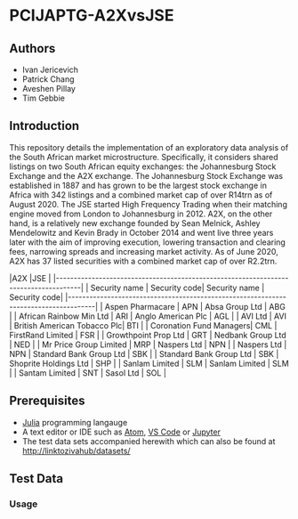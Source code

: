 # PCIJAPTG-A2XvsJSE

## Authors
* Ivan Jericevich
* Patrick Chang
* Aveshen Pillay
* Tim Gebbie

## Introduction
This repository details the implementation of an exploratory data analysis of the South African market microstructure. Specifically, it considers shared listings on two South African equity exchanges: the Johannesburg Stock Exchange and the A2X exchange. The Johannesburg Stock Exchange was established in 1887 and has grown to be the largest stock exchange in Africa with 342 listings and a combined market cap of over R14trn as of August 2020. The JSE started High Frequency Trading when their matching engine moved from London to Johannesburg in 2012. A2X, on the other hand, is a relatively new exchange founded by Sean Melnick, Ashley Mendelowitz and Kevin Brady in October 2014 and went live three years later with the aim of improving execution, lowering transaction and clearing fees, narrowing spreads and increasing market activity. As of June 2020, A2X has 37 listed securities with a combined market cap of over R2.2trn.

|A2X                                     |JSE                                         |
|-------------------------------------------------------------------------------------|
| Security name           | Security code| Security name               | Security code|
|-------------------------------------------------------------------------------------|
| Aspen Pharmacare        | APN          | Absa Group Ltd              | ABG          |
| African Rainbow Min Ltd | ARI          | Anglo American Plc          | AGL          |
| AVI Ltd                 | AVI          | British American Tobacco Plc| BTI          |
| Coronation Fund Managers| CML          | FirstRand Limited           | FSR          |
| Growthpoint Prop Ltd    | GRT          | Nedbank Group Ltd           | NED          |
| Mr Price Group Limited  | MRP          | Naspers Ltd                 | NPN          |
| Naspers Ltd             | NPN          | Standard Bank Group Ltd     | SBK          |
| Standard Bank Group Ltd | SBK          | Shoprite Holdings Ltd       | SHP          |
| Sanlam Limited          | SLM          | Sanlam Limited              | SLM          |
| Santam Limited          | SNT          | Sasol Ltd                   | SOL          |


## Prerequisites
* [Julia](http://movielens.org) programming langauge
* A text editor or IDE such as [Atom](https://flight-manual.atom.io/getting-started/sections/installing-atom/), [VS Code](https://code.visualstudio.com/download) or [Jupyter](https://jupyter.org/install)
* The test data sets accompanied herewith which can also be found at <http://linktozivahub/datasets/>

## Test Data
### Usage